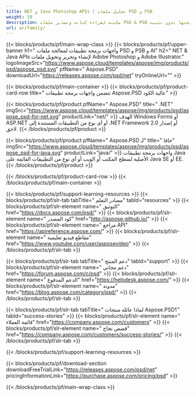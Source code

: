 ```yaml
---
title: NET و Java Photoshop APIs | تحليل ملفات PSD و PSB
weight: 10
description: مكتبة لقراءة كتابة وتصدير ملفات PSD & PSB على منصات متعددة. استخراج الطبقات ومعالجتها بدون تثبيت Photoshop.
url: ar/family/
---
```


{{< blocks/products/pf/main-wrap-class >}}
{{< blocks/products/pf/upper-banner h1=" واجهات برمجة تطبيقات لمعالجة ملفات PSD و PSB و AI" h2=" NET & Java APIs لإنشاء وتحرير وتحويل ملفات Adobe Photoshop و Adobe Illustrator." logoImageSrc="https://www.aspose.cloud/templates/aspose/img/products/psd/aspose_psd.svg" pfName=" Aspose.PSD" downloadUrl="https://releases.aspose.com/psd/net" tryOnlineUrl="" >}}

{{< blocks/products/pf/main-container >}}
{{< blocks/products/pf/product-card-row title=" تتضمن واجهات برمجة تطبيقات Aspose.PSD عالية الكود" >}}

{{< blocks/products/pf/product pfName=" Aspose.PSD" title=" .NET" imgSrc="https://www.aspose.cloud/templates/aspose/img/products/psd/aspose_psd-for-net.svg" productLink="net/" >}}
الهدف Windows Forms أو ASP.NET أو أي نوع من التطبيقات المستندة إلى .NET Framework 2.0 أو إصدار لاحق.
{{< /blocks/products/pf/product >}}

{{< blocks/products/pf/product pfName=" Aspose.PSD لـ" title=" جافا" imgSrc="https://www.aspose.cloud/templates/aspose/img/products/psd/aspose_psd-for-java.svg" productLink="java/" >}}
واجهات برمجة تطبيقات Java الأصلية لسطح المكتب أو الويب أو أي نوع من التطبيقات القائمة على Java SE أو EE.
{{< /blocks/products/pf/product >}}

{{< /blocks/products/pf/product-card-row >}}
{{< /blocks/products/pf/main-container >}}

{{< blocks/products/pf/support-learning-resources >}}
{{< blocks/products/pf/slr-tab tabTitle=" مصادر التعلم" tabId="resources" >}}
{{< blocks/products/pf/slr-element name=" التوثيق" href="https://docs.aspose.com/psd/" >}}
{{< blocks/products/pf/slr-element name=" كود المصدر" href="http://aspose.github.io/" >}}
{{< blocks/products/pf/slr-element name=" مراجع API" href="https://apireference.aspose.com/" >}}
{{< blocks/products/pf/slr-element name=" مقاطع فيديو تعليمية" href="https://www.youtube.com/user/asposevideo" >}}
{{< /blocks/products/pf/slr-tab >}}

{{< blocks/products/pf/slr-tab tabTitle=" دعم المنتج" tabId="support" >}}
{{< blocks/products/pf/slr-element name=" دعم مجاني" href="https://forum.aspose.com/c/psd" >}}
{{< blocks/products/pf/slr-element name=" الدعم المدفوع" href="https://helpdesk.aspose.com/" >}}
{{< blocks/products/pf/slr-element name=" مدونة" href="https://blog.aspose.com/category/psd/" >}}
{{< /blocks/products/pf/slr-tab >}}

{{< blocks/products/pf/slr-tab tabTitle=" لماذا عائلة منتجات Aspose.PSD؟" tabId="success-stories" >}}
{{< blocks/products/pf/slr-element name=" قائمة العملاء" href="https://company.aspose.com/customers" >}}
{{< blocks/products/pf/slr-element name=" قصص نجاح" href="https://company.aspose.com/customers/success-stories/" >}}
{{< /blocks/products/pf/slr-tab >}}

{{< /blocks/products/pf/support-learning-resources >}}

{{< blocks/products/pf/download-section downloadFreeTrialLink="https://releases.aspose.com/psd/net" pricingInformationLink="https://purchase.aspose.com/pricing/psd" >}}

{{< /blocks/products/pf/main-wrap-class >}}
